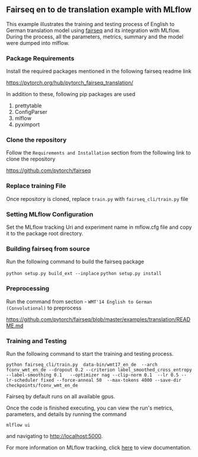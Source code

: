 ## Fairseq en to de translation example with MLflow

This example illustrates the training and testing process of English to German translation model using [fairseq](https://ai.facebook.com/tools/fairseq/) and its integration with MLflow.
During the process, all the parameters, metrics, summary and the model were dumped into mlflow. 

### Package Requirements

Install the required packages mentioned in the following fairseq readme link

https://pytorch.org/hub/pytorch_fairseq_translation/

In addition to these, following pip packages are used

1. prettytable
2. ConfigParser
3. mlflow
4. pyximport

### Clone the repository

Follow the `Requirements and Installation` section from the following link to clone the repository

https://github.com/pytorch/fairseq

### Replace training File

Once repository is cloned, replace `train.py` with `fairseq_cli/train.py` file

### Setting MLflow Configuration

Set the MLflow tracking Uri and experiment name in mflow.cfg file and copy it to the package root directory.

### Building fairseq from source

Run the following command to build the fairseq package

`python setup.py build_ext --inplace`
`python setup.py install`

### Preprocessing

Run the command from section - `WMT'14 English to German (Convolutional)` to preprocess

https://github.com/pytorch/fairseq/blob/master/examples/translation/README.md

### Training and Testing

Run the following command to start the training and testing process. 

`python fairseq_cli/train.py  data-bin/wmt17_en_de  --arch fconv_wmt_en_de --dropout 0.2 --criterion label_smoothed_cross_entropy --label-smoothing 0.1   --optimizer nag --clip-norm 0.1  --lr 0.5 --lr-scheduler fixed --force-anneal 50  --max-tokens 4000 --save-dir checkpoints/fconv_wmt_en_de`

Fairseq by default runs on all available gpus. 

Once the code is finished executing, you can view the run's metrics, parameters, and details by running the command

```
mlflow ui
```

and navigating to [http://localhost:5000](http://localhost:5000).

For more information on MLflow tracking, click [here](https://www.mlflow.org/docs/latest/tracking.html#mlflow-tracking) to view documentation.
